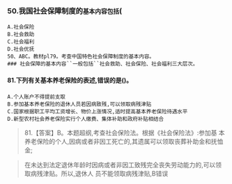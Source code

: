 ### 50.我国社会保障制度的`基本内容包括`(
    A.社会保险
    B.社会救助
    C.社会福利
    D.社会优抚
    50、ABC。教材pl79。考查中国特色社会保障制度的基本内容。
    ### 社会保障的基本内容``一般包括``社会救助、社会保险、社会福利三大层次。

#### 81.下列有关基本养老保险的表述,错误的是()。
    A.个人账户不得提前支取
    B.参加基本养老保险的退休人员若因病致残,可以领取病残津贴
    C.国家根据职工平均工资增长、物价上涨情况,适时提高基本养老保险待遇水平
    D.新型农村社会养老保险实行个人缴费、集体补助和政府补贴相结合
>   81.【答案】B。本题超纲,考查社会保险法。根据《社会保险法》:参加基
    本养老保险的个人,因病或者非因工死亡的,其遗属可以领取丧葬补助金和抚恤金;
    
>   在未达到法定退休年龄时因病或者非因工致残完全丧失劳动能力的,可以领取病残津贴。所以,退休人
    员不能领取病残津贴,B错误    
